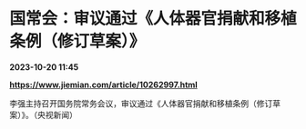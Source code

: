 # 国常会：审议通过《人体器官捐献和移植条例（修订草案）》

**2023-10-20 11:45**

**https://www.jiemian.com/article/10262997.html**

李强主持召开国务院常务会议，审议通过《人体器官捐献和移植条例（修订草案）》。（央视新闻）